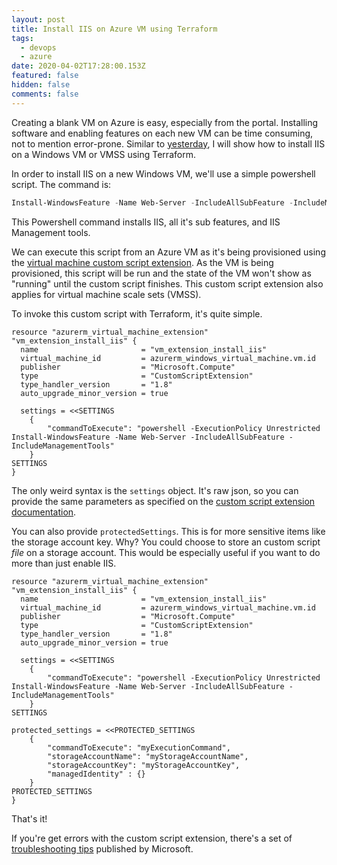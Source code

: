 ```yaml
---
layout: post
title: Install IIS on Azure VM using Terraform
tags:
  - devops
  - azure
date: 2020-04-02T17:28:00.153Z
featured: false
hidden: false
comments: false
---
```

Creating a blank VM on Azure is easy, especially from the portal. Installing software and enabling features on each new VM can be time consuming, not to mention error-prone. Similar to [yesterday](https://gaunacode.com/provisioning-a-vm-with-an-azure-devops-deployment-group-agent-with-terraform), I will show how to install IIS on a Windows VM or VMSS using Terraform.

<!--more-->

In order to install IIS on a new Windows VM, we'll use a simple powershell script.  The command is:

``` powershell
Install-WindowsFeature -Name Web-Server -IncludeAllSubFeature -IncludeManagementTools
```

This Powershell command installs IIS, all it's sub features, and IIS Management tools. 

We can execute this script from an Azure VM as it's being provisioned using the [virtual machine custom script extension](https://docs.microsoft.com/en-us/azure/virtual-machines/extensions/custom-script-windows). As the VM is being provisioned, this script will be run and the state of the VM won't show as "running" until the custom script finishes. This custom script extension also applies for virtual machine scale sets (VMSS).

To invoke this custom script with Terraform, it's quite simple.

```hcl
resource "azurerm_virtual_machine_extension" "vm_extension_install_iis" {
  name                       = "vm_extension_install_iis"
  virtual_machine_id         = azurerm_windows_virtual_machine.vm.id
  publisher                  = "Microsoft.Compute"
  type                       = "CustomScriptExtension"
  type_handler_version       = "1.8"
  auto_upgrade_minor_version = true

  settings = <<SETTINGS
    {
        "commandToExecute": "powershell -ExecutionPolicy Unrestricted Install-WindowsFeature -Name Web-Server -IncludeAllSubFeature -IncludeManagementTools"
    }
SETTINGS
}
```

The only weird syntax is the `settings` object. It's raw json, so you can provide the same parameters as specified on the [custom script extension documentation](https://docs.microsoft.com/en-us/azure/virtual-machines/extensions/custom-script-windows#extension-schema).

You can also provide `protectedSettings`. This is for more sensitive items like the storage account key. Why? You could choose to store an custom script _file_ on a storage account. This would be especially useful if you want to do more than just enable IIS. 

```hcl
resource "azurerm_virtual_machine_extension" "vm_extension_install_iis" {
  name                       = "vm_extension_install_iis"
  virtual_machine_id         = azurerm_windows_virtual_machine.vm.id
  publisher                  = "Microsoft.Compute"
  type                       = "CustomScriptExtension"
  type_handler_version       = "1.8"
  auto_upgrade_minor_version = true

  settings = <<SETTINGS
    {
        "commandToExecute": "powershell -ExecutionPolicy Unrestricted Install-WindowsFeature -Name Web-Server -IncludeAllSubFeature -IncludeManagementTools"
    }
SETTINGS

protected_settings = <<PROTECTED_SETTINGS
    {
        "commandToExecute": "myExecutionCommand",
        "storageAccountName": "myStorageAccountName",
        "storageAccountKey": "myStorageAccountKey",
        "managedIdentity" : {}
    }
PROTECTED_SETTINGS
}
```

That's it!

If you're get errors with the custom script extension, there's a set of [troubleshooting tips](https://docs.microsoft.com/en-us/azure/virtual-machines/extensions/custom-script-windows#troubleshoot-and-support) published by Microsoft.